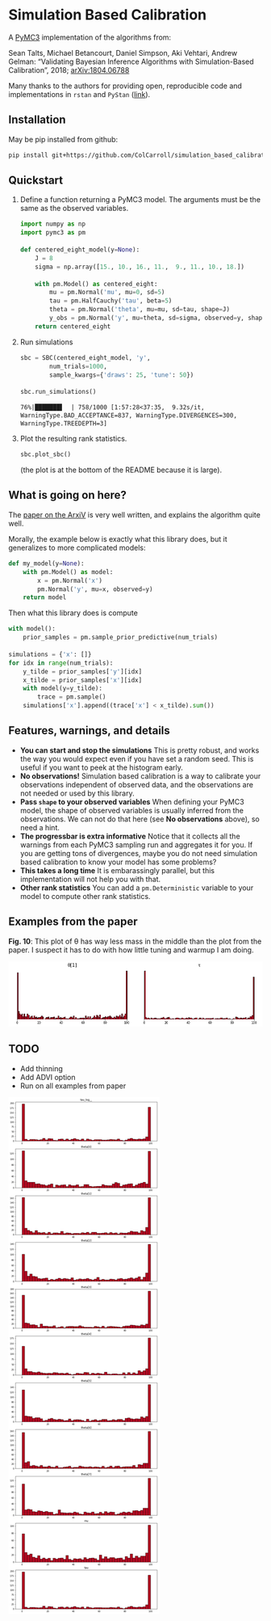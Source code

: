 # Simulation Based Calibration

A [PyMC3](http://docs.pymc.io) implementation of the algorithms from:

Sean Talts, Michael Betancourt, Daniel Simpson, Aki Vehtari, Andrew Gelman: “Validating Bayesian Inference Algorithms with Simulation-Based Calibration”, 2018; [arXiv:1804.06788](http://arxiv.org/abs/1804.06788)

Many thanks to the authors for providing open, reproducible code and implementations in `rstan` and `PyStan` ([link](https://github.com/seantalts/simulation-based-calibration)).


## Installation

May be pip installed from github:

```bash
pip install git+https://github.com/ColCarroll/simulation_based_calibration
```

## Quickstart

1. Define a function returning a PyMC3 model. The arguments must be the same as the observed variables.

    ```python
    import numpy as np
    import pymc3 as pm

    def centered_eight_model(y=None):
        J = 8
        sigma = np.array([15., 10., 16., 11.,  9., 11., 10., 18.])

        with pm.Model() as centered_eight:
            mu = pm.Normal('mu', mu=0, sd=5)
            tau = pm.HalfCauchy('tau', beta=5)
            theta = pm.Normal('theta', mu=mu, sd=tau, shape=J)
            y_obs = pm.Normal('y', mu=theta, sd=sigma, observed=y, shape=J)
        return centered_eight
    ```
2. Run simulations
    ```python
    sbc = SBC(centered_eight_model, 'y',
            num_trials=1000,
            sample_kwargs={'draws': 25, 'tune': 50})

    sbc.run_simulations()
    ```
    ```pythontb
    76%|███████▌  | 758/1000 [1:57:28<37:35,  9.32s/it, WarningType.BAD_ACCEPTANCE=837, WarningType.DIVERGENCES=300, WarningType.TREEDEPTH=3]
    ```

3. Plot the resulting rank statistics.
    ```python
    sbc.plot_sbc()
    ```
    (the plot is at the bottom of the README because it is large).

## What is going on here?

The [paper on the ArxiV](http://arxiv.org/abs/1804.06788) is very well written, and explains the algorithm quite well.

Morally, the example below is exactly what this library does, but it generalizes to more complicated models:

```python
def my_model(y=None):
    with pm.Model() as model:
        x = pm.Normal('x')
        pm.Normal('y', mu=x, observed=y)
    return model
```

Then what this library does is compute

```python
with model():
    prior_samples = pm.sample_prior_predictive(num_trials)

simulations = {'x': []}
for idx in range(num_trials):
    y_tilde = prior_samples['y'][idx]
    x_tilde = prior_samples['x'][idx]
    with model(y=y_tilde):
        trace = pm.sample()
    simulations['x'].append((trace['x'] < x_tilde).sum())
```

## Features, warnings, and details

- **You can start and stop the simulations** This is pretty robust, and works the way you would expect even if you have set a random seed. This is useful if you want to peek at the histogram early.
- **No observations!** Simulation based calibration is a way to calibrate your observations independent of observed data, and the observations are not needed or used by this library.
- **Pass `shape` to your observed variables** When defining your PyMC3 model, the shape of observed variables is usually inferred from the observations. We can not do that here (see **No observations** above), so need a hint.
- **The progressbar is extra informative** Notice that it collects all the warnings from each PyMC3 sampling run and aggregates it for you. If you are getting tons of divergences, maybe you do not need simulation based calibration to know your model has some problems?
- **This takes a long time** It is embarassingly parallel, but this implementation will not help you with that.
- **Other rank statistics** You can add a `pm.Deterministic` variable to your model to compute other rank statistics.

## Examples from the paper

**Fig. 10**: This plot of θ has way less mass in the middle than the plot from the paper. I suspect it has to do with how little tuning and warmup I am doing.

![replicated fig10](fig10.png)

## TODO

- Add thinning
- Add ADVI option
- Run on all examples from paper

![Simulation based calibration plots](centered.png)
